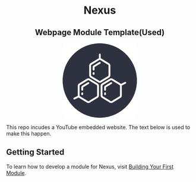 <h1 align="center">Nexus</h1>
<h2 align="center">Webpage Module Template(Used)</h2>

<p align="center">
	<img src="./repo-assets/256x256.png" alt="Nexus Logo" width="200" />
</p>

This repo incudes a YouTube embedded website.
The text below is used to make this happen.

## Getting Started
To learn how to develop a module for Nexus, visit [Building Your First Module](https://github.com/aarontburn/nexus-core/blob/main/docs/getting_started/tutorial/BuildingYourFirstModule.md).